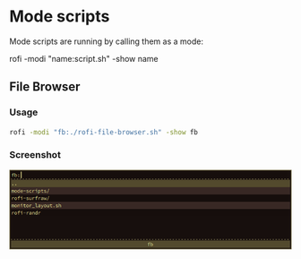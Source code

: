 # Mode scripts

Mode scripts are running by calling them as a mode:

rofi -modi "name:script.sh" -show name


## File Browser

### Usage

```bash
rofi -modi "fb:./rofi-file-browser.sh" -show fb
```
### Screenshot

![Rofi File Browser](rofi-file-browser.png)
